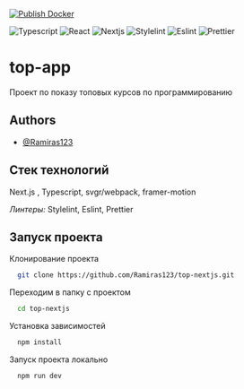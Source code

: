[![Publish Docker](https://github.com/Ramiras123/top-nextjs/actions/workflows/deno.yml/badge.svg)](https://github.com/Ramiras123/top-nextjs/actions/workflows/deno.yml)

![Typescript](https://img.shields.io/badge/TypeScript-007ACC?style=for-the-badge&logo=typescript&logoColor=white)
![React](https://img.shields.io/badge/React-20232A?style=for-the-badge&logo=react&logoColor=61DAFB)
![Nextjs](https://img.shields.io/badge/Next.js-000?logo=nextdotjs&logoColor=fff&style=for-the-badge)
![Stylelint](https://img.shields.io/badge/stylelint-000?style=for-the-badge&logo=stylelint&logoColor=white)
![Eslint](https://img.shields.io/badge/eslint-3A33D1?style=for-the-badge&logo=eslint&logoColor=white)
![Prettier](https://img.shields.io/badge/prettier-1A2C34?style=for-the-badge&logo=prettier&logoColor=F7BA3E)

# top-app

Проект по показу топовых курсов по программированию

## Authors

- [@Ramiras123](https://github.com/Ramiras123)

## Стек технологий

Next.js , Typescript, svgr/webpack, framer-motion

_Линтеры:_ Stylelint, Eslint, Prettier

## Запуск проекта

Клонирование проекта

```bash
  git clone https://github.com/Ramiras123/top-nextjs.git
```

Переходим в папку с проектом

```bash
  cd top-nextjs
```

Установка зависимостей

```bash
  npm install
```

Запуск проекта локально

```bash
  npm run dev
```
